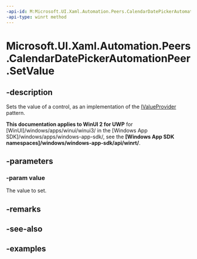 ```yaml
---
-api-id: M:Microsoft.UI.Xaml.Automation.Peers.CalendarDatePickerAutomationPeer.SetValue(System.String)
-api-type: winrt method
---
```


<!-- Method syntax.
public void CalendarDatePickerAutomationPeer.SetValue(String value)
-->

# Microsoft.UI.Xaml.Automation.Peers.CalendarDatePickerAutomationPeer.SetValue

## -description
Sets the value of a control, as an implementation of the [IValueProvider](../microsoft.ui.xaml.automation.provider/ivalueprovider.md) pattern.

**This documentation applies to WinUI 2 for UWP** for [WinUI]/windows/apps/winui/winui3/ in the [Windows App SDK]/windows/apps/windows-app-sdk/, see the **[Windows App SDK namespaces]/windows/windows-app-sdk/api/winrt/**.

## -parameters
### -param value
The value to set.

## -remarks

## -see-also

## -examples

